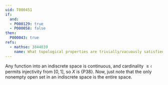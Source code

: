 ```yaml
---
uid: T000451
if:
  and:
  - P000129: true
  - P000058: false
then:
  P000043: true
refs:
  - mathse: 3844039
    name: What topological properties are trivially/vacuously satisfied by any indiscrete space?
---
```


Any function into an indiscrete space is continuous, and cardinality $\ge \mathfrak c$ permits injectivity from $[0,1]$, so $X$ is {P38}. Now, just note that the only nonempty open set in an indiscrete space is the entire space.
